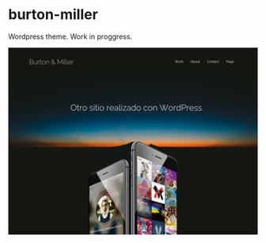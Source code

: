 # burton-miller
Wordpress theme. Work in proggress.

![Screenshot](https://raw.githubusercontent.com/emmgfx/burton-miller/master/screenshot.png)
